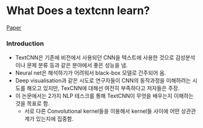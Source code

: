 # What Does a textcnn learn?

[Paper](https://arxiv.org/pdf/1801.06287.pdf)

### Introduction

- TextCNN은 기존에 비전에서 사용되던 CNN을 텍스트에 사용한 것으로 감성분석이나 문제 분류 등과 같은 분야에서 좋은 성능을 냄.
- Neural net은  해석하기가 어려워서 black-box 모델로 간주되어 옴.
- Deep visualisation과 같은 시도로 연구자들이 CNN의 동작과정을 이해하려는 시도를 해오고 있지만, TexCNN에 대해선 여전히 부족하다고 저자들은 주장.
- 이 논문에서는 2가지 NLP 테스크를 통해 TextCNN이 무엇을 배우는지 이해하는 것을 목표로 함.
  - 서로 다른 Convolutional kernel들을 이용해서 kernel들 사이에 어떤 상관관계가 있는지에 집중함.

